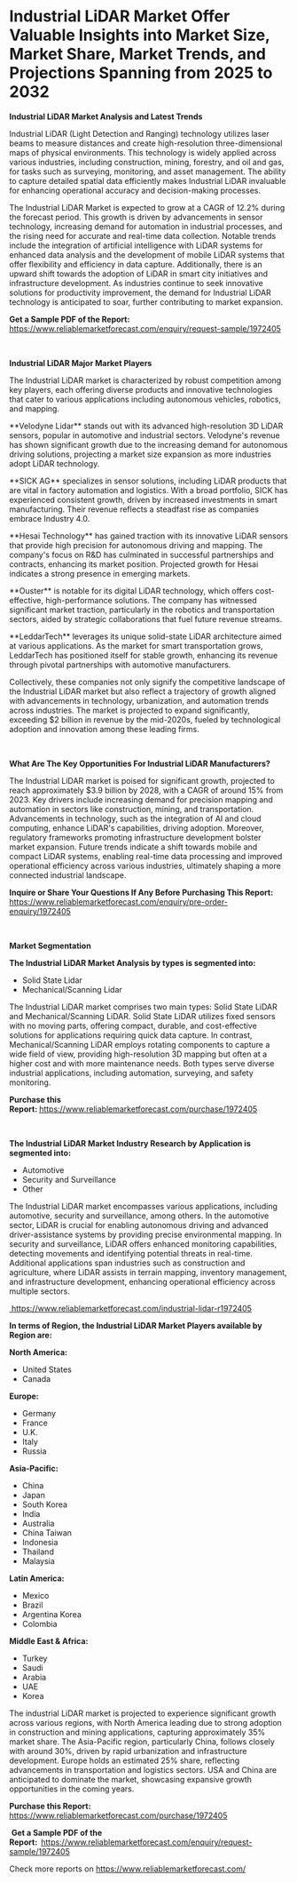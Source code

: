 <p><h1>Industrial LiDAR Market Offer Valuable Insights into Market Size, Market Share, Market Trends, and Projections Spanning from 2025 to 2032</h1></p><p><strong>Industrial LiDAR Market Analysis and Latest Trends</strong></p>
<p><p>Industrial LiDAR (Light Detection and Ranging) technology utilizes laser beams to measure distances and create high-resolution three-dimensional maps of physical environments. This technology is widely applied across various industries, including construction, mining, forestry, and oil and gas, for tasks such as surveying, monitoring, and asset management. The ability to capture detailed spatial data efficiently makes Industrial LiDAR invaluable for enhancing operational accuracy and decision-making processes.</p><p>The Industrial LiDAR Market is expected to grow at a CAGR of 12.2% during the forecast period. This growth is driven by advancements in sensor technology, increasing demand for automation in industrial processes, and the rising need for accurate and real-time data collection. Notable trends include the integration of artificial intelligence with LiDAR systems for enhanced data analysis and the development of mobile LiDAR systems that offer flexibility and efficiency in data capture. Additionally, there is an upward shift towards the adoption of LiDAR in smart city initiatives and infrastructure development. As industries continue to seek innovative solutions for productivity improvement, the demand for Industrial LiDAR technology is anticipated to soar, further contributing to market expansion.</p></p>
<p><strong>Get a Sample PDF of the Report:&nbsp;</strong> <a href="https://www.reliablemarketforecast.com/enquiry/request-sample/1972405?utm_campaign=2745&utm_medium=2&utm_source=Github&utm_content=ia&utm_term=28022025&utm_id=industrial-lidar">https://www.reliablemarketforecast.com/enquiry/request-sample/1972405</a></p>
<p>&nbsp;</p>
<p><strong>Industrial LiDAR Major Market Players</strong></p>
<p><p>The Industrial LiDAR market is characterized by robust competition among key players, each offering diverse products and innovative technologies that cater to various applications including autonomous vehicles, robotics, and mapping. </p><p>**Velodyne Lidar** stands out with its advanced high-resolution 3D LiDAR sensors, popular in automotive and industrial sectors. Velodyne's revenue has shown significant growth due to the increasing demand for autonomous driving solutions, projecting a market size expansion as more industries adopt LiDAR technology.</p><p>**SICK AG** specializes in sensor solutions, including LiDAR products that are vital in factory automation and logistics. With a broad portfolio, SICK has experienced consistent growth, driven by increased investments in smart manufacturing. Their revenue reflects a steadfast rise as companies embrace Industry 4.0.</p><p>**Hesai Technology** has gained traction with its innovative LiDAR sensors that provide high precision for autonomous driving and mapping. The company's focus on R&D has culminated in successful partnerships and contracts, enhancing its market position. Projected growth for Hesai indicates a strong presence in emerging markets.</p><p>**Ouster** is notable for its digital LiDAR technology, which offers cost-effective, high-performance solutions. The company has witnessed significant market traction, particularly in the robotics and transportation sectors, aided by strategic collaborations that fuel future revenue streams.</p><p>**LeddarTech** leverages its unique solid-state LiDAR architecture aimed at various applications. As the market for smart transportation grows, LeddarTech has positioned itself for stable growth, enhancing its revenue through pivotal partnerships with automotive manufacturers.</p><p>Collectively, these companies not only signify the competitive landscape of the Industrial LiDAR market but also reflect a trajectory of growth aligned with advancements in technology, urbanization, and automation trends across industries. The market is projected to expand significantly, exceeding $2 billion in revenue by the mid-2020s, fueled by technological adoption and innovation among these leading firms.</p></p>
<p>&nbsp;</p>
<p><strong>What Are The Key Opportunities For Industrial LiDAR Manufacturers?</strong></p>
<p><p>The Industrial LiDAR market is poised for significant growth, projected to reach approximately $3.9 billion by 2028, with a CAGR of around 15% from 2023. Key drivers include increasing demand for precision mapping and automation in sectors like construction, mining, and transportation. Advancements in technology, such as the integration of AI and cloud computing, enhance LiDAR's capabilities, driving adoption. Moreover, regulatory frameworks promoting infrastructure development bolster market expansion. Future trends indicate a shift towards mobile and compact LiDAR systems, enabling real-time data processing and improved operational efficiency across various industries, ultimately shaping a more connected industrial landscape.</p></p>
<p><strong>Inquire or Share Your Questions If Any Before Purchasing This Report:</strong> <a href="https://www.reliablemarketforecast.com/enquiry/pre-order-enquiry/1972405?utm_campaign=2745&utm_medium=2&utm_source=Github&utm_content=ia&utm_term=28022025&utm_id=industrial-lidar">https://www.reliablemarketforecast.com/enquiry/pre-order-enquiry/1972405</a></p>
<p>&nbsp;</p>
<p><strong>Market Segmentation</strong></p>
<p><strong>The Industrial LiDAR Market Analysis by types is segmented into:</strong></p>
<p><ul><li>Solid State Lidar</li><li>Mechanical/Scanning Lidar</li></ul></p>
<p><p>The Industrial LiDAR market comprises two main types: Solid State LiDAR and Mechanical/Scanning LiDAR. Solid State LiDAR utilizes fixed sensors with no moving parts, offering compact, durable, and cost-effective solutions for applications requiring quick data capture. In contrast, Mechanical/Scanning LiDAR employs rotating components to capture a wide field of view, providing high-resolution 3D mapping but often at a higher cost and with more maintenance needs. Both types serve diverse industrial applications, including automation, surveying, and safety monitoring.</p></p>
<p><strong>Purchase this Report:&nbsp;</strong><a href="https://www.reliablemarketforecast.com/purchase/1972405?utm_campaign=2745&utm_medium=2&utm_source=Github&utm_content=ia&utm_term=28022025&utm_id=industrial-lidar">https://www.reliablemarketforecast.com/purchase/1972405</a></p>
<p>&nbsp;</p>
<p><strong>The Industrial LiDAR Market Industry Research by Application is segmented into:</strong></p>
<p><ul><li>Automotive</li><li>Security and Surveillance</li><li>Other</li></ul></p>
<p><p>The Industrial LiDAR market encompasses various applications, including automotive, security and surveillance, among others. In the automotive sector, LiDAR is crucial for enabling autonomous driving and advanced driver-assistance systems by providing precise environmental mapping. In security and surveillance, LiDAR offers enhanced monitoring capabilities, detecting movements and identifying potential threats in real-time. Additional applications span industries such as construction and agriculture, where LiDAR assists in terrain mapping, inventory management, and infrastructure development, enhancing operational efficiency across multiple sectors.</p></p>
<p><a href="https://www.reliablemarketforecast.com/industrial-lidar-r1972405?utm_campaign=2745&utm_medium=2&utm_source=Github&utm_content=ia&utm_term=28022025&utm_id=industrial-lidar">&nbsp;https://www.reliablemarketforecast.com/industrial-lidar-r1972405</a></p>
<p><strong>In terms of Region, the Industrial LiDAR Market Players available by Region are:</strong></p>
<p>
    <p> <strong> North America: </strong>
        <ul>
            <li>United States</li>
            <li>Canada</li>
        </ul>
        </p> 
    <p> <strong> Europe: </strong>
        <ul>
            <li>Germany</li>
            <li>France</li>
            <li>U.K.</li>
            <li>Italy</li>
            <li>Russia</li>
        </ul>
        </p> 
    <p> <strong> Asia-Pacific: </strong>
        <ul>
            <li>China</li>
            <li>Japan</li>
            <li>South Korea</li>
            <li>India</li>
            <li>Australia</li>
            <li>China Taiwan</li>
            <li>Indonesia</li>
            <li>Thailand</li>
            <li>Malaysia</li>
        </ul>
        </p> 
    <p> <strong> Latin America: </strong>
        <ul>
            <li>Mexico</li>
            <li>Brazil</li>
            <li>Argentina Korea</li>
            <li>Colombia</li>
        </ul>
        </p> 
    <p> <strong> Middle East & Africa: </strong>
        <ul>
            <li>Turkey</li>
            <li>Saudi</li>
            <li>Arabia</li>
            <li>UAE</li>
            <li>Korea</li>
        </ul>
    </p>
    </p>
<p><p>The industrial LiDAR market is projected to experience significant growth across various regions, with North America leading due to strong adoption in construction and mining applications, capturing approximately 35% market share. The Asia-Pacific region, particularly China, follows closely with around 30%, driven by rapid urbanization and infrastructure development. Europe holds an estimated 25% share, reflecting advancements in transportation and logistics sectors. USA and China are anticipated to dominate the market, showcasing expansive growth opportunities in the coming years.</p></p>
<p><strong>Purchase this Report: </strong><a href="https://www.reliablemarketforecast.com/purchase/1972405?utm_campaign=2745&utm_medium=2&utm_source=Github&utm_content=ia&utm_term=28022025&utm_id=industrial-lidar">https://www.reliablemarketforecast.com/purchase/1972405</a></p>
<p>&nbsp;<strong>Get a Sample PDF of the Report:&nbsp;&nbsp;</strong><a href="https://www.reliablemarketforecast.com/enquiry/request-sample/1972405?utm_campaign=2745&utm_medium=2&utm_source=Github&utm_content=ia&utm_term=28022025&utm_id=industrial-lidar">https://www.reliablemarketforecast.com/enquiry/request-sample/1972405</a></p>
<p><strong></strong></p>
<p>Check more reports on <a href="https://www.reliablemarketforecast.com/?utm_campaign=2745&utm_medium=2&utm_source=Github&utm_content=ia&utm_term=28022025&utm_id=industrial-lidar">https://www.reliablemarketforecast.com/</a></p>